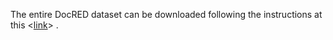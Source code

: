 The entire DocRED dataset can be downloaded following the instructions at this <[link](https://github.com/thunlp/DocRED/tree/master/data)> .
